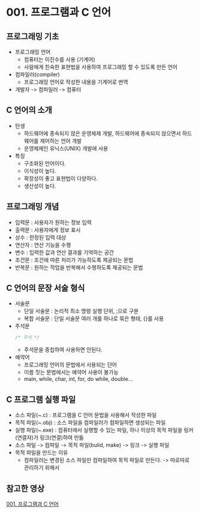 # 001. 프로그램과 C 언어

## 프로그래밍 기초
- 프로그래밍 언어
  - 컴퓨터는 이진수를 사용 (기계어)
  - 사람에게 친숙한 표현법을 사용하여 프로그래밍 할 수 있도록 만든 언어
- 컴파일러(compiler)
  - 프로그래밍 언어로 작성한 내용을 기계어로 번역
- 개발자 -> 컴파일러 -> 컴퓨터

## C 언어의 소개
- 탄생
  - 하드웨어에 종속되지 않은 운영체제 개발, 하드웨어에 종속되지 않으면서 하드웨어를 제어하는 언어 개발
  - 운영체제인 유닉스(UNIX) 개발에 사용
- 특징
  - 구조화된 언어이다.
  - 이식성이 높다.
  - 확장성이 좋고 표현법이 다양하다.
  - 생산성이 높다. 

## 프로그래밍 개념
- 입력문 : 사용자가 원하는 정보 입력
- 출력문 : 사용자에게 정보 표시
- 상수 : 한정된 입력 대상
- 연산자 : 연산 기능을 수행
- 변수 : 입력한 값과 연산 결과를 기억하는 공간
- 조건문 : 조건에 따른 처리가 가능하도록 제공되는 문법
- 반복문 : 원하는 작업을 반복해서 수행하도록 제공되는 문법

## C 언어의 문장 서술 형식
- 서술문
  - 단일 서술문 : 논리적 최소 명령 실행 단위, ;으로 구분
  - 복합 서술문 : 단일 서술문 여러 개를 하나로 묶은 형태, {}를 사용
- 주석문
  ```c
  /* 주석 */
  ```
  - 주석문을 중첩하여 사용하면 안된다.
- 예약어
  - 프로그래밍 언어의 문법에서 사용되는 단어
  - 이름 짓는 문법에서는 예약어 사용이 불가능
  - main, while, char, int, for, do while, double...

## C 프로그램 실행 파일
- 소스 파일(~.c) : 프로그램을 C 언어 문법을 사용해서 작성한 파일
- 목적 파일(~.obj) : 소스 파일을 컴파일러가 컴파일하면 생성되는 파일
- 실행 파일(~.exe) : 컴퓨터에서 실행할 수 있는 파일, 하나 이상의 목적 파일을 링커(연결자)가 링크(연결)하여 만듦
- 소스 파일 -> 컴파일 -> 목적 파일(bulid, make) -> 링크 -> 실행 파일
- 목적 파일을 만드는 이유
  - 컴파일러는 변경된 소스 파일만 컴파일하여 목적 파일로 만든다. -> 따로따로 관리하기 위해서

## 참고한 영상
[001. 프로그램과 C 언어](https://www.youtube.com/watch?v=flszoDfgwjc&list=PLiZvlxkcLhakQwbPjkyfuHFy1IVG-VXrP&index=1)

